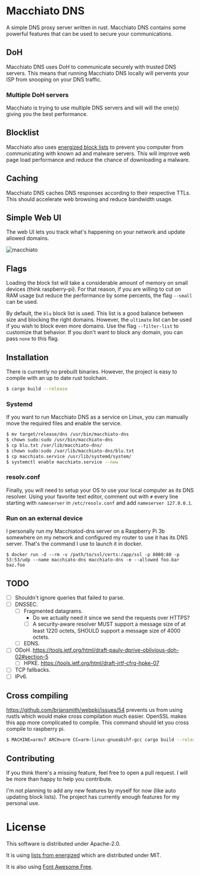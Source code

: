 # Macchiato DNS
A simple DNS proxy server written in rust. Macchiato DNS contains some powerful features that can be used to secure your
communications.

## DoH
Macchiato DNS uses DoH to communicate securely with trusted DNS servers. This means that running Macchiato DNS locally
will pervents your ISP from snooping on your DNS traffic.

### Multiple DoH servers
Macchiato is trying to use multiple DNS servers and will will the one(s) giving you the best performance.

## Blocklist
Macchiato also uses [energized block lists](https://github.com/EnergizedProtection/block) to prevent you computer from
communicating with known ad and malware servers. This will improve web page load performance and reduce the chance of
downloading a malware.

## Caching
Macchiato DNS caches DNS responses according to their respective TTLs. This should accelerate web browsing and reduce
bandwidth usage.

## Simple Web UI
The web UI lets you track what's happening on your network and update allowed domains.

![macchiato](https://user-images.githubusercontent.com/3250155/90339707-81a4d680-dfc0-11ea-9b59-c62dcadd7ba8.jpg)

## Flags
Loading the block list will take a considerable amount of memory on small devices (think raspberry-pi). For that reason,
if you are willing to cut on RAM usage but reduce the performance by some percents, the flag `--small` can be used.

By default, the `blu` block list is used. This list is a good balance between size and blocking the right domains.
However, the `ultimate` list can be used if you wish to block even more domains. Use the flag `--filter-list` to
customize that behavior. If you don't want to block any domain, you can pass `none` to this flag.

## Installation
There is currently no prebuilt binaries. However, the project is easy to compile with an up to date rust toolchain.
```bash
$ cargo build --release
```

### Systemd
If you want to run Macchiato DNS as a service on Linux, you can manually move the required files and enable the service.

```bash
$ mv target/release/dns /usr/bin/macchiato-dns
$ chown sudo:sudo /usr/bin/macchiato-dns
$ cp blu.txt /var/lib/macchiato-dns/
$ chown sudo:sudo /var/lib/macchiato-dns/blu.txt
$ cp macchiato.service /usr/lib/systemd/system/
$ systemctl enable macchiato.service --now
```

### resolv.conf
Finally, you will need to setup your OS to use your local computer as its DNS resolver. Using your favorite text editor,
comment out with `#` every line starting with `nameserver` in `/etc/resolv.conf` and add `nameserver 127.0.0.1`.

### Run on an external device
I personally run my Macchiatod-dns server on a Raspberry Pi 3b somewhere on my network and configured my router to use it has its DNS server. That's the command I use to launch it in docker.
```
$ docker run -d --rm -v /path/to/ssl/certs:/app/ssl -p 8080:80 -p 53:53/udp --name macchiato-dns macchiato-dns -e --allowed foo.bar baz.foo
```

## TODO

- [ ] Shouldn't ignore queries that failed to parse.
- [ ] DNSSEC.
  - [ ] Fragmented datagrams.
    - Do we actually need it since we send the requests over HTTPS?
    - [ ] A security-aware resolver MUST support a message size of at least 1220 octets, SHOULD support a message size of 4000 octets.
  - [ ] EDNS.
- [ ] ODoH. https://tools.ietf.org/html/draft-pauly-dprive-oblivious-doh-02#section-5
  - [ ] HPKE. https://tools.ietf.org/html/draft-irtf-cfrg-hpke-07
- [ ] TCP fallbacks.
- [ ] IPv6.

## Cross compiling
https://github.com/briansmith/webpki/issues/54 prevents us from using rustls which would make cross compilation much easier.
OpenSSL makes this app more complicated to compile. This command should let you cross compile to raspberry pi.

``` bash
$ MACHINE=armv7 ARCH=arm CC=arm-linux-gnueabihf-gcc cargo build --release --target=armv7-unknown-linux-gnueabihf
```

## Contributing
If you think there's a missing feature, feel free to open a pull request. I will be more than happy to help you
contribute.

I'm not planning to add any new features by myself for now (like auto updating block lists). The project has currently
enough features for my personal use.

# License
This software is distributed under Apache-2.0.

It is using [lists from energized](https://github.com/EnergizedProtection/block) which are distributed under MIT.

It is also using [Font Awesome Free](https://fontawesome.com/license).
